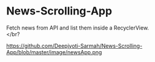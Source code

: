 # News-Scrolling-App
Fetch news from API and list them inside a RecyclerView.
</br>
</br?

https://github.com/Deepjyoti-Sarmah/News-Scrolling-App/blob/master/image/newsApp.png
